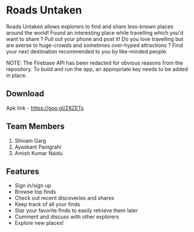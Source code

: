 Roads Untaken
======================

Roads Untaken allows explorers to find and share less-known places around the world!
Found an interesting place while travelling which you'd want to share ?
Pull out your phone and post it!
Do you love travelling but are averse to huge-crowds and sometimes over-hyped attractions ?
Find your next destination recommended to you by like-minded people.

NOTE: The Firebase API has been redacted for obvious reasons from the repository. To build and run the app, an appropriate key needs to be added in place.


Download
------------------------------------------------
Apk link - https://goo.gl/Z6ZETs


Team Members
------------------------------------------------
1. Shivam Garg
2. Ayaskant Panigrahi
3. Amish Kumar Naidu

Features
------------------------------------------------

* Sign in/sign up
* Browse top finds
* Check out recent discoveries and shares
* Keep track of all your finds
* Star your favorite finds to easily retrieve them later
* Comment and discuss with other explorers
* Explore new places!

